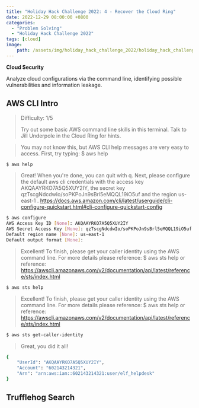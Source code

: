 ```yaml
---
title: "Holiday Hack Challenge 2022: 4 - Recover the Cloud Ring"
date: 2022-12-29 08:00:00 +0800
categories:
  - "Problem Solving"
  - "Holiday Hack Challenge 2022"
tags: [cloud]
image:
    path: /assets/img/holiday_hack_challenge_2022/holiday_hack_challenge_2022_banner.png
---
```

**Cloud Security**

Analyze cloud configurations via the command line, identifying possible vulnerabilities and information leakage.

## AWS CLI Intro

>Difficulty: 1/5
>
>Try out some basic AWS command line skills in this terminal. Talk to Jill Underpole in the Cloud Ring for hints.

>You may not know this, but AWS CLI help messages are very easy to access. First, try typing:
>$ aws help

```bash
$ aws help
```

>Great! When you're done, you can quit with q.
>Next, please configure the default aws cli credentials with the access key AKQAAYRKO7A5Q5XUY2IY, the secret key qzTscgNdcdwIo/soPKPoJn9sBrl5eMQQL19iO5uf and the region us-east-1 .
>https://docs.aws.amazon.com/cli/latest/userguide/cli-configure-quickstart.html#cli-configure-quickstart-config

```bash
$ aws configure
AWS Access Key ID [None]: AKQAAYRKO7A5Q5XUY2IY
AWS Secret Access Key [None]: qzTscgNdcdwIo/soPKPoJn9sBrl5eMQQL19iO5uf
Default region name [None]: us-east-1
Default output format [None]:
```

>Excellent! To finish, please get your caller identity using the AWS command line. For more details please reference:
>$ aws sts help
>or reference:
>https://awscli.amazonaws.com/v2/documentation/api/latest/reference/sts/index.html

```bash
$ aws sts help
```

>Excellent! To finish, please get your caller identity using the AWS command line. For more details please reference:
>$ aws sts help
>or reference:
>https://awscli.amazonaws.com/v2/documentation/api/latest/reference/sts/index.html

```bash
$ aws sts get-caller-identity
```

>Great, you did it all!

```bash
{
    "UserId": "AKQAAYRKO7A5Q5XUY2IY",
    "Account": "602143214321",
    "Arn": "arn:aws:iam::602143214321:user/elf_helpdesk"
}
```

## Trufflehog Search
